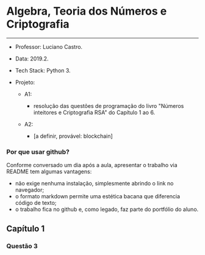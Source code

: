 # Algebra, Teoria dos Números e Criptografia 
---

 + Professor:  Luciano Castro.

 + Data: 2019.2.

 + Tech Stack: Python 3. 

 + Projeto: 
    
     - A1: 
    
        - resolução das questões de programação do livro  "Números inteitores e Criptografia RSA" do Capítulo 1 ao 6.
    
     - A2: 
    
        - [a definir, provável: blockchain]
    
       
### Por que usar github?

Conforme conversado um dia após a aula, apresentar o trabalho via README tem algumas vantagens:
- não exige nenhuma instalação, simplesmente abrindo o link no navegador;
- o formato markdown permite uma estética bacana que diferencia código de texto;
- o trabalho fica no github e, como legado, faz parte do portfólio do aluno.


## Capítulo 1



### Questão 3





